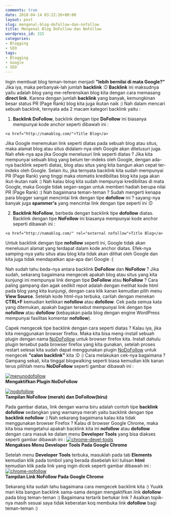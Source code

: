 ```yaml
---
comments: true
date: 2010-04-14 03:22:26+00:00
layout: post
slug: mengenal-blog-dofollow-dan-nofollow
title: Mengenal Blog DoFollow dan NoFollow
wordpress_id: 315
categories:
- Blogging
- SEO
tags:
- Blogging
- Google
- SEO
---
```


Ingin membuat blog teman-teman menjadi **"lebih bernilai di mata Google?"** Jika iya, maka perbanyak-lah jumlah **backlink** :D **Backlink** ini maksudnya yaitu adalah blog yang me-referensikan blog kita dengan cara memasang **direct link**. Karena dengan jumlah **backlink** yang banyak, kemungkinan besar status PR (Page Rank) blog kita juga ikutan naik :) Nah dalam mencari sebuah backlink, ternyata ada 2 macam kategori backlink yaitu :




  1. **Backlink DoFollow**, backlink dengan tipe **DoFollow** ini biasanya mempunyai kode anchor seperti dibawah ini :

    
    
    <a href="http://namablog.com/">Title Blog</a>
    



Jika Google menemukan link seperti diatas pada sebuah blog atau situs, maka alamat blog atau situs didalam-nya oleh Google akan ditelusuri juga. Nah efek-nya apa jika Google menelusuri link seperti diatas ? Jika kita mempunyai sebuah blog yang belum ter-indeks oleh Google, dengan ada-nya backlink seperti diatas, blog atau situs yang kita bangun akan cepat ter-indeks oleh Google. Selain itu, jika ternyata backlink kita sudah mempunyai PR (Page Rank) yang tinggi maka otomatis kredibilitas blog kita juga akan ikut-ikutan naik :) Nah kalau blog kita sudah mempunyai kredibilitas di mata Google, maka Google tidak segan-segan untuk memberi hadiah berupa nilai PR (Page Rank) :) Nah bagaimana teman-teman ? Sudah mengerti kenapa para blogger sangat mencintai link dengan tipe **dofollow** ini ? sayang-nya banyak juga **spammer's** yang mencintai link dengan tipe seperti ini :D




  2. **Backlink NoFollow**, berbeda dengan backlink tipe **dofollow** diatas. Backlink dengan tipe **NoFollow** ini biasanya mempunyai kode anchor seperti dibawah ini :

    
    
    <a href="http://namablog.com/" rel="external nofollow">Title Blog</a>
    



Untuk backlink dengan tipe **nofollow** seperti ini, Google tidak akan menelusuri alamat yang terdapat dalam kode anchor diatas. Efek-nya samping-nya yaitu situs atau blog kita tidak akan dilihat oleh Google dan kita juga tidak mendapatkan apa-apa dari Google :(
 



Nah sudah tahu beda-nya antara backlink **DoFollow** dan **NoFollow** ? Jika sudah, sekarang bagaimana mengecek apakah blog atau situs yang kita kunjungi ini mempunyai link dengan tipe **DoFollow** atau **NoFollow** ? Cara paling gampang dan agak sedikit repot adalah dengan melihat kode html pada blog yang kita kunjungi, dengan cara klik kanan kemudian pilih menu **View Source**. Setelah kode html-nya terbuka, carilah dengan menekan **CTRL+F** kemudian ketikkan **nofollow** atau **dofollow**. Cek pada semua kata yang ditemukan, apakah bagian tersebut mempunyai link dengan tipe **nofollow** atau **dofollow** (kebayakan pada blog dengan engine WordPress mempunyai fasilitas komentar **nofollow**).
<!-- more -->
Capek mengecek tipe backlink dengan cara seperti diatas ? Kalau iya, jika kita menggunakan browser firefox. Maka kita bisa meng-install sebuah plugin dengan nama [NoDoFollow](https://addons.mozilla.org/en-US/firefox/addon/5687) untuk browser firefox kita. Install dahulu plugin tersebut pada browser firefox yang kita gunakan, setelah proses restart selesai kita sudah dapat menggunakan plugin [NoDoFollow](https://addons.mozilla.org/en-US/firefox/addon/5687) untuk mengecek **"calon backlink"** kita :D :) Cara melakukan cek-nya bagaimana ? Gampang sekali, kita tinggal blogwalking seperti biasa kemudian klik kanan terus pilihlah menu **NoDoFollow** seperti gambar dibawah ini :






    
[![menunodofollow](http://farm5.static.flickr.com/4070/4515587334_b3f42c6ceb.jpg)](http://www.flickr.com/photos/10243554@N02/4515587334/)  
**Mengaktifkan Plugin NoDoFollow**

    
[![nodofollow](http://farm5.static.flickr.com/4059/4515587340_713ea83e3c.jpg)](http://www.flickr.com/photos/10243554@N02/4515587340/)  
**Tampilan NoFollow (merah) dan DoFollow(biru)**




Pada gambar diatas, link dengan warna biru adalah contoh tipe **backlink dofollow** sedangkan yang warnanya merah yaitu backlink dengan tipe **backlink nofollow** :) Nah sekarang bagaimana kalau kita tidak menggunakan browser Firefox ? Kalau di browser Google Chrome, maka kita bisa mengetahui apakah backlink kita ini **nofollow** atau **dofollow** dengan cara masuk ke dalam menu **Developer Tools** yang bisa diakses seperti gambar dibawah ini :
[![chrome-devel-tools](http://farm3.static.flickr.com/2744/4514984273_959911ee13.jpg)](http://www.flickr.com/photos/10243554@N02/4514984273/)  
**Mengakses Menu Developer Tools Pada Google Chrome**

Setelah menu **Developer Tools** terbuka, masuklah pada tab **Elements** kemudian klik pada tombol yang berada disebelah kiri tulisan **html** kemudian klik pada link yang ingin dicek seperti gambar dibawah ini :
[![chrome-nofollow](http://farm3.static.flickr.com/2122/4514984275_a17fdc646c.jpg)](http://www.flickr.com/photos/10243554@N02/4514984275/)  
**Tampilan Link NoFollow Pada Google Chrome**

Sekarang kita sudah tahu bagaimana cara mengecek backlink kita :) Yuukk mari kita bangun backlink sama-sama dengan mengaktifkan link **dofollow** pada blog teman-teman :) Bagaimana tertarik bertukar link ? Asalkan topik-nya masih sesuai saya tidak keberatan koq membuka link **dofollow** bagi teman-teman :)

